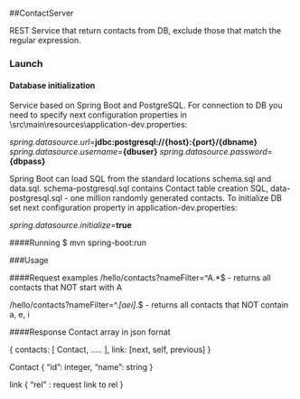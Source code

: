 ##ContactServer

REST Service that return contacts from DB, exclude those that match the regular expression.

### Launch

#### Database initialization
Service based on Spring Boot and PostgreSQL. For connection to DB you need to specify next configuration properties in \src\main\resources\application-dev.properties:

_spring.datasource.url_=**jdbc:postgresql://{host}:{port}/{dbname}**
_spring.datasource.username_=**{dbuser}**
_spring.datasource.password_=**{dbpass}**

Spring Boot can load SQL from the standard locations schema.sql and data.sql. 
schema-postgresql.sql contains Contact table creation SQL, data-postgresql.sql - one million randomly generated contacts.
To initialize DB set next configuration property in application-dev.properties:

_spring.datasource.initialize_=**true**

####Running
$ mvn spring-boot:run

###Usage

####Request examples
/hello/contacts?nameFilter=^A.*$ - returns all contacts that NOT start with A

/hello/contacts?nameFilter=^.*[aei].*$ - returns all contacts that NOT contain a, e, i

####Response
Contact array in json fornat

{
	contacts: [ Contact, ..... ],
	link: [next, self, previous]
}


Contact
{
	“id”: integer,
 	“name”: string
}

link
{
	“rel” : request link to rel
}

